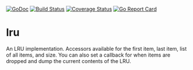 [![GoDoc](https://godoc.org/github.com/RandomIngenuity/go-utility/data?status.svg)](https://godoc.org/github.com/RandomIngenuity/go-utility/data)
[![Build Status](https://travis-ci.org/RandomIngenuity/go-utility.svg?branch=master)](https://travis-ci.org/RandomIngenuity/go-utility)
[![Coverage Status](https://coveralls.io/repos/github/RandomIngenuity/go-utility/badge.svg?branch=master)](https://coveralls.io/github/RandomIngenuity/go-utility?branch=master)
[![Go Report Card](https://goreportcard.com/badge/github.com/RandomIngenuity/go-utility)](https://goreportcard.com/report/github.com/RandomIngenuity/go-utility)

# lru

An LRU implementation. Accessors available for the first item, last item, list of all items, and size. You can also set a callback for when items are dropped and dump the current contents of the LRU.
